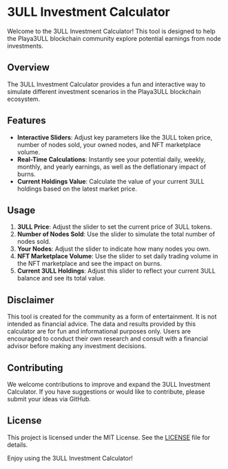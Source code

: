 # 3ULL Investment Calculator

Welcome to the 3ULL Investment Calculator! This tool is designed to help the Playa3ULL blockchain community explore potential earnings from node investments.

## Overview

The 3ULL Investment Calculator provides a fun and interactive way to simulate different investment scenarios in the Playa3ULL blockchain ecosystem.

## Features

- **Interactive Sliders**: Adjust key parameters like the 3ULL token price, number of nodes sold, your owned nodes, and NFT marketplace volume.
- **Real-Time Calculations**: Instantly see your potential daily, weekly, monthly, and yearly earnings, as well as the deflationary impact of burns.
- **Current Holdings Value**: Calculate the value of your current 3ULL holdings based on the latest market price.

## Usage

1. **3ULL Price**: Adjust the slider to set the current price of 3ULL tokens.
2. **Number of Nodes Sold**: Use the slider to simulate the total number of nodes sold.
3. **Your Nodes**: Adjust the slider to indicate how many nodes you own.
4. **NFT Marketplace Volume**: Use the slider to set daily trading volume in the NFT marketplace and see the impact on burns.
5. **Current 3ULL Holdings**: Adjust this slider to reflect your current 3ULL balance and see its total value.

## Disclaimer

This tool is created for the community as a form of entertainment. It is not intended as financial advice. The data and results provided by this calculator are for fun and informational purposes only. Users are encouraged to conduct their own research and consult with a financial advisor before making any investment decisions.

## Contributing

We welcome contributions to improve and expand the 3ULL Investment Calculator. If you have suggestions or would like to contribute, please submit your ideas via GitHub.

## License

This project is licensed under the MIT License. See the [LICENSE](LICENSE) file for details.

Enjoy using the 3ULL Investment Calculator!
